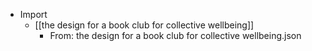 - Import
    - [[the design for a book club for collective wellbeing]]
        - From: the design for a book club for collective wellbeing.json
